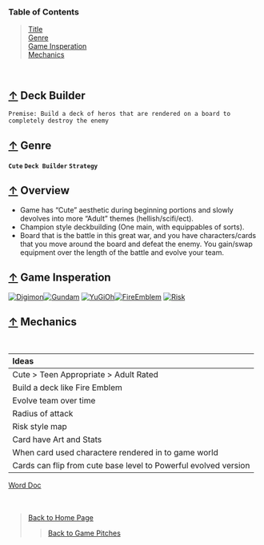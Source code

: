 ### Table of Contents
> [Title](#-Deck-Builder)<br />
> [Genre](#-genre)<br />
> [Game Insperation](#-game-insperation)<br />
> [Mechanics](#-mechanics)

<br />

## [↑](#table-of-contents) Deck Builder
` Premise: Build a deck of heros that are rendered on a board to completely destroy the enemy `
## [↑](#table-of-contents) Genre
#### ` Cute ` ` Deck Builder ` ` Strategy `

## [↑](#table-of-contents) Overview
* Game has “Cute” aesthetic during beginning portions and slowly devolves into more “Adult” themes (hellish/scifi/ect). <br />
* Champion style deckbuilding (One main, with equippables of sorts). <br />
* Board that is the battle in this great war, and you have characters/cards that you move around the board and defeat the enemy. You gain/swap equipment over the length of the battle and evolve your team. 
## [↑](#table-of-contents) Game Insperation

[![Digimon](https://www.denofgeek.com/wp-content/uploads/2015/02/digimon_1.jpg?resize=400%2C400)][Digimon][![Gundam](https://i.pinimg.com/474x/da/bb/72/dabb7236ed4fac7e960e527b85a4bd85.jpg)][Gundam]
[![YuGiOh](https://pbs.twimg.com/profile_images/1184243748466675712/xBjEzVxX_400x400.png)][YuGiOh][![FireEmblem](https://howlongtobeat.com/games/43394_Fire_Emblem_Heroes.jpg)][FireEmblem]
[![Risk](https://b3h2.scene7.com/is/image/BedBathandBeyond/325984069388903p)][Risk]

## [↑](#table-of-contents) Mechanics
<br />

| Ideas |
| :--- |
| Cute > Teen Appropriate > Adult Rated |
| Build a deck like Fire Emblem |
| Evolve team over time |
| Radius of attack |
| Risk style map |
| Card have Art and Stats |
| When card used charactere rendered in to game world |
| Cards can flip from cute base level to Powerful evolved version |

[Word Doc](https://liveuwstout-my.sharepoint.com/:w:/g/personal/boehmz8613_my_uwstout_edu/Ed3qyHVZD5dFvm_QtU_nuH8BOR23UIeo1u1afIScfhRsGw?e=CjmpZC)
<br /><br /><br />

> [Back to Home Page](https://github.com/Zachary-Boehm/GDD400)
>> [Back to Game Pitches](https://github.com/Zachary-Boehm/GDD400/tree/main/Game%20Pitches)


[Digimon]: https://www.pinterest.ca/tom_hjd/digimon-art/ "Click for Digimon Art"
[Gundam]: https://www.pinterest.com/imagenigma/gundam-artwork/ "Click for Gundam Art"
[YuGiOh]: https://www.youtube.com/watch?v=p_r6UCiMgxI "Click for YuGiOh Trailer"
[FireEmblem]: https://www.youtube.com/watch?v=AWOcLSD_D1I "Click for Fire Emblem Trailer"
[Risk]: https://www.youtube.com/watch?v=cPui_cv5XYs "Click for Risk Gameplay Trailer"

